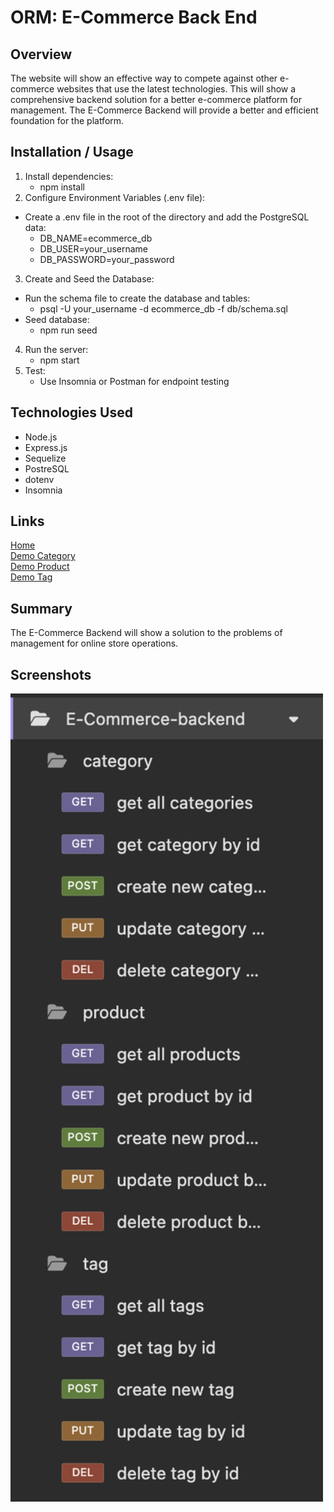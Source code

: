 # ORM: E-Commerce Back End

## Overview
The website will show an effective way to compete against other e-commerce websites that use the latest technologies.
This will show a comprehensive backend solution for a better e-commerce platform for management.
The E-Commerce Backend will provide a better and efficient foundation for the platform.

## Installation / Usage
1. Install dependencies: 
    * npm install
2. Configure Environment Variables (.env file): 
* Create a .env file in the root of the directory and add the PostgreSQL data:
    * DB_NAME=ecommerce_db
    * DB_USER=your_username
    * DB_PASSWORD=your_password
3. Create and Seed the Database:
* Run the schema file to create the database and tables:
    * psql -U your_username -d ecommerce_db -f db/schema.sql
* Seed database:
    * npm run seed
4. Run the server:
    * npm start
5. Test:
    * Use Insomnia or Postman for endpoint testing

## Technologies Used
* Node.js
* Express.js
* Sequelize
* PostreSQL
* dotenv
* Insomnia

## Links
[Home](https://github.com/san1718/mc13_ORM-E-Commerce_Back_End)
<br />
[Demo Category](https://drive.google.com/file/d/11GlZvCBoykpQBJKjM7i_62qgDpDg9CvZ/view?usp=drive_link)
<br />
[Demo Product](https://drive.google.com/file/d/19Y_9DM2KHbpoEbDuYS5JSe2FirpCHUrM/view?usp=sharing)
<br />
[Demo Tag](https://drive.google.com/file/d/15-YZ-I6KfnX7UehWV_RlVcBhFm57NlwO/view?usp=sharing)

## Summary
The E-Commerce Backend will show a solution to the problems of management for online store operations.

## Screenshots
<img width="500" alt="Set" src="https://github.com/san1718/mc13_ORM-E-Commerce_Back_End/blob/main/images/set.png">
